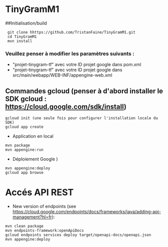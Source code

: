 # TinyGramM1

##Initialisation/build
```
 git clone hhttps://github.com/TristanFaine/TinyGramM1.git
 cd TinyGramM1
 mvn install
```
### Veuillez penser à modifier les paramètres suivants :
* "projet-tinygram-tf" avec votre ID projet google dans pom.xml
* "projet-tinygram-tf" avec votre ID projet google dans src/main/webapp/WEB-INF/appengine-web.xml

## Commandes gcloud (penser à d'abord installer le SDK gcloud : https://cloud.google.com/sdk/install)
```
gcloud init (une seule fois pour configurer l'installation locale du SDK)
gcloud app create
```

* Application en local
```
mvn package
mvn appengine:run
```

* Déploiement Google
)
```
mvn appengine:deploy
gcloud app browse
```

# Accés API REST

* New version of endpoints (see https://cloud.google.com/endpoints/docs/frameworks/java/adding-api-management?hl=fr):
```
mvn clean package
mvn endpoints-framework:openApiDocs
gcloud endpoints services deploy target/openapi-docs/openapi.json 
mvn appengine:deploy
```

